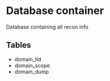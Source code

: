 # Database container

Database containing all recon info

## Tables

- domain_tld
- domain_scope
- domain_dump

